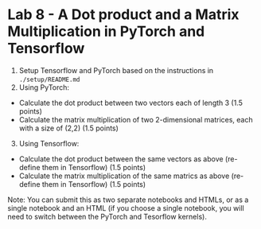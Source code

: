 # Lab 8 - A Dot product and a Matrix Multiplication in PyTorch and Tensorflow

1. Setup Tensorflow and PyTorch based on the instructions in `./setup/README.md`
2. Using PyTorch: 
  * Calculate the dot product between two vectors each of length 3 (1.5 points)
  * Calculate the matrix multiplication of two 2-dimensional matrices, each with a size of (2,2) (1.5 points)
3.  Using Tensorflow: 
  * Calculate the dot product between the same vectors as above (re-define them in Tensorflow) (1.5 points)
  * Calculate the matrix multiplication of the same matrics as above (re-define them in Tensorflow) (1.5 points)

Note: You can submit this as two separate notebooks and HTMLs, or as a single notebook and an HTML (if you choose a single notebook, you will need to switch between the PyTorch and Tesorflow kernels).
